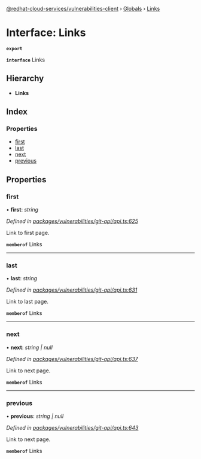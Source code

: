 [@redhat-cloud-services/vulnerabilities-client](../README.md) › [Globals](../globals.md) › [Links](links.md)

# Interface: Links

**`export`** 

**`interface`** Links

## Hierarchy

* **Links**

## Index

### Properties

* [first](links.md#first)
* [last](links.md#last)
* [next](links.md#next)
* [previous](links.md#previous)

## Properties

###  first

• **first**: *string*

*Defined in [packages/vulnerabilities/git-api/api.ts:625](https://github.com/RedHatInsights/javascript-clients/blob/master/packages/vulnerabilities/git-api/api.ts#L625)*

Link to first page.

**`memberof`** Links

___

###  last

• **last**: *string*

*Defined in [packages/vulnerabilities/git-api/api.ts:631](https://github.com/RedHatInsights/javascript-clients/blob/master/packages/vulnerabilities/git-api/api.ts#L631)*

Link to last page.

**`memberof`** Links

___

###  next

• **next**: *string | null*

*Defined in [packages/vulnerabilities/git-api/api.ts:637](https://github.com/RedHatInsights/javascript-clients/blob/master/packages/vulnerabilities/git-api/api.ts#L637)*

Link to next page.

**`memberof`** Links

___

###  previous

• **previous**: *string | null*

*Defined in [packages/vulnerabilities/git-api/api.ts:643](https://github.com/RedHatInsights/javascript-clients/blob/master/packages/vulnerabilities/git-api/api.ts#L643)*

Link to next page.

**`memberof`** Links
